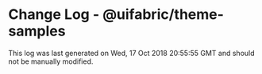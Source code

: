 # Change Log - @uifabric/theme-samples

This log was last generated on Wed, 17 Oct 2018 20:55:55 GMT and should not be manually modified.